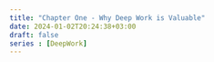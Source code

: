 ```yaml
---
title: "Chapter One - Why Deep Work is Valuable"
date: 2024-01-02T20:24:38+03:00
draft: false
series : [DeepWork]
---
```

